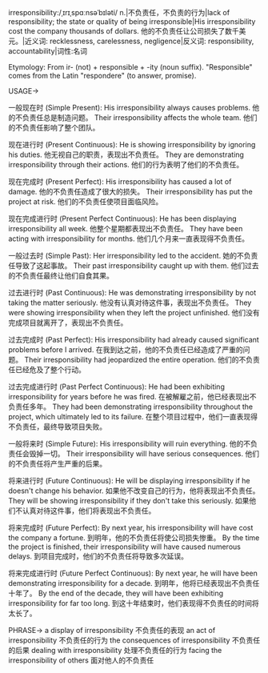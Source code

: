 irresponsibility:/ˌɪrɪˌspɑːnsəˈbɪləti/
n.|不负责任，不负责的行为|lack of responsibility; the state or quality of being irresponsible|His irresponsibility cost the company thousands of dollars. 他的不负责任让公司损失了数千美元。|近义词: recklessness, carelessness, negligence|反义词: responsibility, accountability|词性:名词

Etymology:
From ir- (not) + responsible + -ity (noun suffix). "Responsible" comes from the Latin "respondere" (to answer, promise).

USAGE->

一般现在时 (Simple Present):
His irresponsibility always causes problems. 他的不负责任总是制造问题。
Their irresponsibility affects the whole team. 他们的不负责任影响了整个团队。

现在进行时 (Present Continuous):
He is showing irresponsibility by ignoring his duties. 他无视自己的职责，表现出不负责任。
They are demonstrating irresponsibility through their actions. 他们的行为表明了他们的不负责任。


现在完成时 (Present Perfect):
His irresponsibility has caused a lot of damage.  他的不负责任造成了很大的损失。
Their irresponsibility has put the project at risk. 他们的不负责任使项目面临风险。


现在完成进行时 (Present Perfect Continuous):
He has been displaying irresponsibility all week. 他整个星期都表现出不负责任。
They have been acting with irresponsibility for months.  他们几个月来一直表现得不负责任。


一般过去时 (Simple Past):
Her irresponsibility led to the accident. 她的不负责任导致了这起事故。
Their past irresponsibility caught up with them. 他们过去的不负责任最终让他们自食其果。


过去进行时 (Past Continuous):
He was demonstrating irresponsibility by not taking the matter seriously. 他没有认真对待这件事，表现出不负责任。
They were showing irresponsibility when they left the project unfinished.  他们没有完成项目就离开了，表现出不负责任。


过去完成时 (Past Perfect):
His irresponsibility had already caused significant problems before I arrived. 在我到达之前，他的不负责任已经造成了严重的问题。
Their irresponsibility had jeopardized the entire operation. 他们的不负责任已经危及了整个行动。


过去完成进行时 (Past Perfect Continuous):
He had been exhibiting irresponsibility for years before he was fired. 在被解雇之前，他已经表现出不负责任多年。
They had been demonstrating irresponsibility throughout the project, which ultimately led to its failure. 在整个项目过程中，他们一直表现得不负责任，最终导致项目失败。


一般将来时 (Simple Future):
His irresponsibility will ruin everything. 他的不负责任会毁掉一切。
Their irresponsibility will have serious consequences.  他们的不负责任将产生严重的后果。


将来进行时 (Future Continuous):
He will be displaying irresponsibility if he doesn't change his behavior. 如果他不改变自己的行为，他将表现出不负责任。
They will be showing irresponsibility if they don't take this seriously.  如果他们不认真对待这件事，他们将表现出不负责任。


将来完成时 (Future Perfect):
By next year, his irresponsibility will have cost the company a fortune. 到明年，他的不负责任将使公司损失惨重。
By the time the project is finished, their irresponsibility will have caused numerous delays. 到项目完成时，他们的不负责任将导致多次延误。


将来完成进行时 (Future Perfect Continuous):
By next year, he will have been demonstrating irresponsibility for a decade. 到明年，他将已经表现出不负责任十年了。
By the end of the decade, they will have been exhibiting irresponsibility for far too long. 到这十年结束时，他们表现得不负责任的时间将太长了。


PHRASE->
a display of irresponsibility  不负责任的表现
an act of irresponsibility  不负责任的行为
the consequences of irresponsibility 不负责任的后果
dealing with irresponsibility  处理不负责任的行为
facing the irresponsibility of others  面对他人的不负责任
